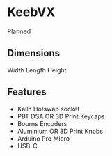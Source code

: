 # KeebVX
Planned

## Dimensions
Width
Length
Height

## Features
- Kailh Hotswap socket
- PBT DSA OR 3D Print Keycaps
- Bourns Encoders
- Aluminium OR 3D Print Knobs
- Arduino Pro Micro
- USB-C
